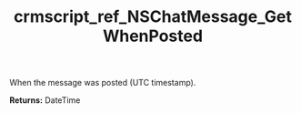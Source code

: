 ﻿---
title: crmscript_ref_NSChatMessage_GetWhenPosted
description: DateTime NSChatMessage.GetWhenPosted()
intellisense: NSChatMessage.GetWhenPosted
keywords: NSChatMessage, GetWhenPosted
so.topic: reference
---

When the message was posted (UTC timestamp).

**Returns:** DateTime


